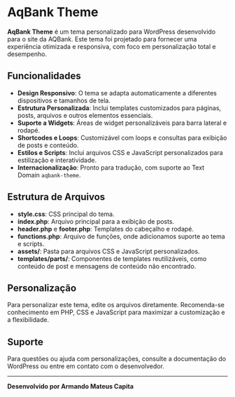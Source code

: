 # AqBank Theme

**AqBank Theme** é um tema personalizado para WordPress desenvolvido para o site da AQBank. Este tema foi projetado para fornecer uma experiência otimizada e responsiva, com foco em personalização total e desempenho.

## Funcionalidades

- **Design Responsivo**: O tema se adapta automaticamente a diferentes dispositivos e tamanhos de tela.
- **Estrutura Personalizada**: Inclui templates customizados para páginas, posts, arquivos e outros elementos essenciais.
- **Suporte a Widgets**: Áreas de widget personalizáveis para barra lateral e rodapé.
- **Shortcodes e Loops**: Customizável com loops e consultas para exibição de posts e conteúdo.
- **Estilos e Scripts**: Inclui arquivos CSS e JavaScript personalizados para estilização e interatividade.
- **Internacionalização**: Pronto para tradução, com suporte ao Text Domain `aqbank-theme`.

## Estrutura de Arquivos

- **style.css**: CSS principal do tema.
- **index.php**: Arquivo principal para a exibição de posts.
- **header.php** e **footer.php**: Templates do cabeçalho e rodapé.
- **functions.php**: Arquivo de funções, onde adicionamos suporte ao tema e scripts.
- **assets/**: Pasta para arquivos CSS e JavaScript personalizados.
- **templates/parts/**: Componentes de templates reutilizáveis, como conteúdo de post e mensagens de conteúdo não encontrado.



## Personalização

Para personalizar este tema, edite os arquivos diretamente. Recomenda-se conhecimento em PHP, CSS e JavaScript para maximizar a customização e a flexibilidade.

## Suporte

Para questões ou ajuda com personalizações, consulte a documentação do WordPress ou entre em contato com o desenvolvedor.

---

**Desenvolvido por Armando Mateus Capita**
